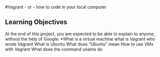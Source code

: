 #Vagrant - or - how to code in your local computer

## Learning Objectives
At the end of this project, you are expected to be able to explain to anyone, without the help of Google: 
*What is a virtual machine
what is Vagrant
who wrote Vagrant
What is Ubuntu
What does “Ubuntu” mean
How to use VMs with Vagrant
What does the command uname do
